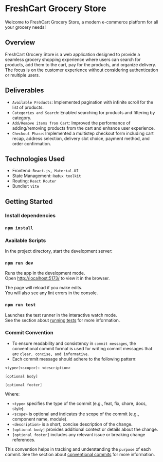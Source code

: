 # FreshCart Grocery Store

Welcome to FreshCart Grocery Store, a modern e-commerce platform for all your grocery needs!

## Overview
FreshCart Grocery Store is a web application designed to provide a seamless grocery shopping experience where users can search for products, add them to the cart, pay for the products, and organize delivery. The focus is on the customer experience without considering authentication or multiple users.

## Deliverables
- `Available Products`: Implemented pagination with infinite scroll for the list of products.
- `Categories and Search`: Enabled searching for products and filtering by category.
- `Add/Remove items from Cart`: Improved the performance of adding/removing products from the cart and enhance user experience.
- `Checkout Phase`: Implemented a multistep checkout form including cart recap, address selection, delivery slot choice, payment method, and order confirmation.

## Technologies Used
- Frontend: `React.js, Material-UI`
- State Management: `Redux toolkit`
- Routing: `React Router`
- Bundler: `Vite`

## Getting Started

### Install dependencies
### `npm install`

### Available Scripts

In the project directory, start the development server:

### `npm run dev`

Runs the app in the development mode.\
Open [http://localhost:5173/](http://localhost:5173) to view it in the browser.

The page will reload if you make edits.\
You will also see any lint errors in the console.

### `npm run test`

Launches the test runner in the interactive watch mode.\
See the section about [running tests](https://facebook.github.io/create-react-app/docs/running-tests) for more information.

### Commit Convention
- To ensure readability and consistency in `commit messages`, the conventional commit format is used for writing commit messages that are `clear, concise, and informative`.
- Each commit message should adhere to the following pattern:

```
<type>(<scope>): <description>

[optional body]

[optional footer]

```

Where:

- `<type>` specifies the type of the commit (e.g., feat, fix, chore, docs, style).
- `<scope>` is optional and indicates the scope of the commit (e.g., component name, module).
- `<description>` is a short, concise description of the change.
- `[optional body]` provides additional context or details about the change.
- `[optional footer]` includes any relevant issue or breaking change references.

This convention helps in tracking and understanding the `purpose` of each commit.
See the section about [conventional commits](https://www.conventionalcommits.org/en/v1.0.0/#specification) for more information.